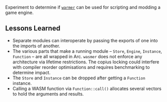 
Experiment to determine if [`warmer`](https://wasmer.io/) can be used for scripting and modding a game engine.

## Lessons Learned

- Separate modules can interoperate by passing the exports of one into the imports of another.
- The various parts that make a running module – `Store`, `Engine`, `Instance`, `Function` – are
  all wrapped in Arc. `wasmer` does not enforce any architecture via lifetime restrictions. The copius
  locking could interfere with compiler reorder optimisations and requires benchmarking to determine impact.
- The `Store` and `Instance` can be dropped after getting a `Function` instance.
- Calling a WASM function via `Function::call()` allocates several vectors to hold the arguments and results.
